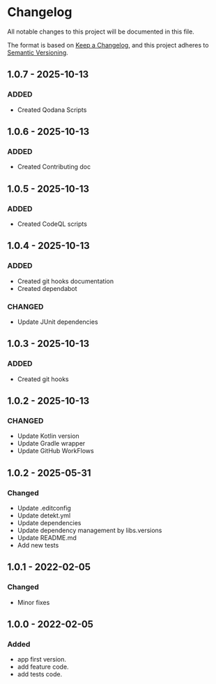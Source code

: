 # Changelog

All notable changes to this project will be documented in this file.

The format is based on [Keep a Changelog](https://keepachangelog.com/en/1.0.0/), and this project adheres
to [Semantic Versioning](https://semver.org/spec/v2.0.0.html).

## 1.0.7 - 2025-10-13

### ADDED

- Created Qodana Scripts

## 1.0.6 - 2025-10-13

### ADDED

- Created Contributing doc

## 1.0.5 - 2025-10-13

### ADDED

- Created CodeQL scripts

## 1.0.4 - 2025-10-13

### ADDED

- Created git hooks documentation
- Created dependabot

### CHANGED

- Update JUnit dependencies

## 1.0.3 - 2025-10-13

### ADDED

- Created git hooks

## 1.0.2 - 2025-10-13

### CHANGED

- Update Kotlin version
- Update Gradle wrapper
- Update GitHub WorkFlows

## 1.0.2 - 2025-05-31

### Changed

- Update .editconfig
- Update detekt.yml
- Update dependencies
- Update dependency management by libs.versions
- Update README.md
- Add new tests

## 1.0.1 - 2022-02-05

### Changed

- Minor fixes

## 1.0.0 - 2022-02-05

### Added

- app first version.
- add feature code.
- add tests code.
